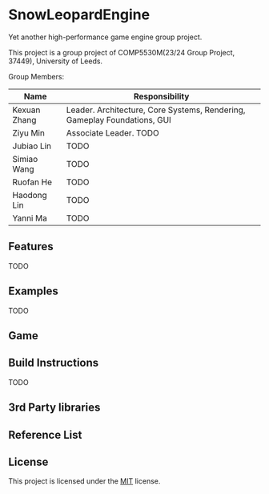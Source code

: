 # SnowLeopardEngine
Yet another high-performance game engine group project.

This project is a group project of COMP5530M(23/24 Group Project, 37449), University of Leeds.

Group Members:

| Name | Responsibility |
| ---- | -------------- |
| Kexuan Zhang | Leader. Architecture, Core Systems, Rendering, Gameplay Foundations, GUI |
| Ziyu Min | Associate Leader. TODO |
| Jubiao Lin | TODO |
| Simiao Wang | TODO |
| Ruofan He | TODO |
| Haodong Lin | TODO |
| Yanni Ma | TODO |

## Features
TODO

## Examples
TODO

## Game

## Build Instructions
TODO

## 3rd Party libraries

## Reference List

## License
This project is licensed under the [MIT](./LICENSE) license.
